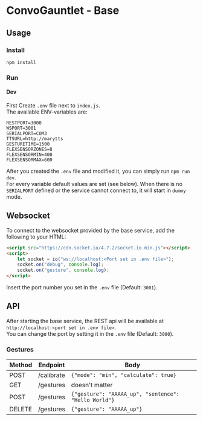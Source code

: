 # ConvoGauntlet - Base

## Usage

### Install

```shell
npm install
```

### Run

#### Dev

First Create `.env` file next to `index.js`.  
The available ENV-variables are:

```.dotenv
RESTPORT=3000
WSPORT=3001
SERIALPORT=COM3
TTSURL=http://marytts
GESTURETIME=1500
FLEXSENSORZONES=8
FLEXSENSORMIN=400
FLEXSENSORMAX=600
```

After you created the `.env` file and modified it, you can simply run `npm run dev`.  
For every variable default values are set (see below). When there is no `SERIALPORT` defined or the service cannot connect to, it will start in `dummy` mode.

## Websocket

To connect to the websocket provided by the base service, add the following to your HTML:

```html
<script src="https://cdn.socket.io/4.7.2/socket.io.min.js"></script>
<script>
    let socket = io("ws://localhost:<Port set in .env file>");
    socket.on("debug", console.log);
    socket.on("gesture", console.log);
</script>
```

Insert the port number you set in the `.env` file (Default: `3001`).

## API

After starting the base service, the REST api will be available at `http://localhost:<port set in .env file>`.  
You can change the port by setting it in the `.env` file (Default: `3000`).

### Gestures

| Method | Endpoint   | Body                                                 |
| ------ | ---------- | ---------------------------------------------------- |
| POST   | /calibrate | `{"mode": "min", "calculate": true}`                 |
| GET    | /gestures  | doesn't matter                                       |
| POST   | /gestures  | `{"gesture": "AAAAA_up", "sentence": "Hello World"}` |
| DELETE | /gestures  | `{"gesture": "AAAAA_up"}`                            |
